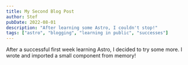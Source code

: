```yaml
---
title: My Second Blog Post
author: Stef
pubDate: 2022-08-01
description: "After learning some Astro, I couldn't stop!"
tags: ["astro", "blogging", "learning in public", "successes"]
---
```

After a successful first week learning Astro, I decided to try some more. I wrote and imported a small component from memory!